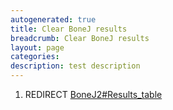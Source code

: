 ```yaml
---
autogenerated: true
title: Clear BoneJ results
breadcrumb: Clear BoneJ results
layout: page
categories: 
description: test description
---
```


1.  REDIRECT [BoneJ2\#Results\_table](BoneJ2#Results_table )
